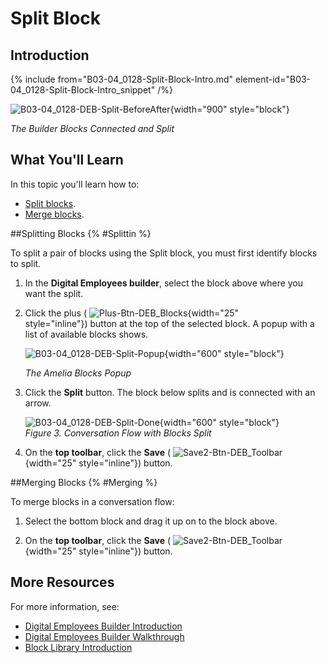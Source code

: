 # Split Block

## Introduction

{% include from="B03-04_0128-Split-Block-Intro.md" element-id="B03-04_0128-Split-Block-Intro_snippet" /%}

![B03-04_0128-DEB-Split-BeforeAfter](B03-04_0128-DEB-Split-BeforeAfter.png){width="900" style="block"}

*The Builder Blocks Connected and Split*

## What You'll Learn

In this topic you'll learn how to:

* [Split blocks](#Splittin).
* [Merge blocks](#Merging).

##Splitting Blocks {% #Splittin %}

To split a pair of blocks using the Split block, you must first identify blocks to split.

1. In the **Digital Employees builder**, select the block above where you want the split.

2. Click the plus ( ![Plus-Btn-DEB_Blocks](Plus-Btn-DEB_Blocks.png){width="25" style="inline"}) button at the top of the selected block. A popup with a list of available blocks shows.

   ![B03-04_0128-DEB-Split-Popup](B03-04_0128-DEB-Split-Popup.png){width="600" style="block"}

   *The Amelia Blocks Popup*

3. Click the **Split** button. The block below splits and is connected with an arrow.

   ![B03-04_0128-DEB-Split-Done](B03-04_0128-DEB-Split-Done.png){width="600" style="block"}   
   *Figure 3. Conversation Flow with Blocks Split*
4. On the **top toolbar**, click the **Save** ( ![Save2-Btn-DEB_Toolbar](Save2-Btn-DEB_Toolbar.png){width="25" style="inline"}) button.

##Merging Blocks {% #Merging %}

To merge blocks in a conversation flow:

1. Select the bottom block and drag it up on to the block above.

2. On the **top toolbar**, click the **Save** ( ![Save2-Btn-DEB_Toolbar](Save2-Btn-DEB_Toolbar.png){width="25" style="inline"}) button.

## More Resources

For more information, see:

* [Digital Employees Builder Introduction](B03-04_0102-Dig-Empl-Builder-Intro.md)
* [Digital Employees Builder Walkthrough](B03-04_0102-Dig-Empl-Builder-Intro.md)
* [Block Library Introduction](B03-04_0111-Flows-Block-Library.md)

